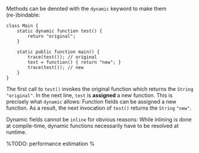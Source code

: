 Methods can be denoted with the `dynamic` keyword to make them (re-)bindable:

```
class Main {
	static dynamic function test() {
		return "original";
	}
	
	static public function main() {
		trace(test()); // original
		test = function() { return "new"; }
		trace(test()); // new
	}
}
```

The first call to `test()` invokes the original function which returns the `String` `"original"`. In the next line, `test` is **assigned** a new function. This is precisely what `dynamic` allows: Function fields can be assigned a new function. As a result, the next invocation of `test()` returns the `String` `"new"`.

Dynamic fields cannot be `inline` for obvious reasons: While inlining is done at compile-time, dynamic functions necessarily have to be resolved at runtime.

%TODO: performance estimation %